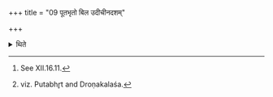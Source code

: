 +++
title = "09 पूतभृतो बिल उदीचीनदशम्"

+++

<details><summary>थिते</summary>

9. After (the singers) have spread out the (woolen) filter with its fringes pointing to the north, over the opening of the Pūtabhr̥t,[^1] (the Adhvaryu) pours the entire quantity of the king (Soma) which is in the Ādhavanīya into the Pūtabhr̥t, filling the goblets beginning with the goblet of the Acchāvāka, with the entire quantity (of the Soma).[^2] Having wiped off the two pitchers with the fringes, he keeps them upside down.  

[^1]: See XII.16.11.  

[^2]: viz. Putabhr̥t and Droṇakalaśa.  
</details>

